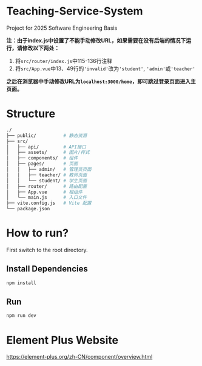# Teaching-Service-System
Project for 2025 Software Engineering Basis

**注：由于index.js中设置了不能手动修改URL，如果需要在没有后端的情况下运行，请修改以下两处：**

1. 将`src/router/index.js`中115-136行注释
2. 将`src/App.vue`中13、49行的`'invalid'`改为`'student'`, `'admin'`或`'teacher'`

**之后在浏览器中手动修改URL为`localhost:3000/home`，即可跳过登录页面进入主页面。**

# Structure

```bash
./
├── public/          # 静态资源
├── src/
│   ├── api/         # API接口
│   ├── assets/      # 图片/样式
│   ├── components/  # 组件
│   ├── pages/       # 页面
│   │   ├── admin/   # 管理员页面
│   │   ├── teacher/ # 教师页面
│   │   └── student/ # 学生页面
│   ├── router/      # 路由配置
│   ├── App.vue      # 根组件
│   └── main.js      # 入口文件
├── vite.config.js   # Vite 配置
└── package.json
```

# How to run?

First switch to the root directory.

## Install Dependencies

```bash
npm install
```

## Run

```bash
npm run dev
```

# Element Plus Website

https://element-plus.org/zh-CN/component/overview.html